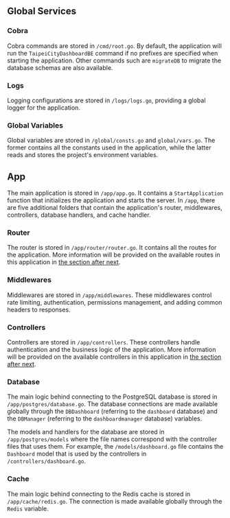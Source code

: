 ## Global Services

### Cobra

Cobra commands are stored in `/cmd/root.go`. By default, the application will run the `TaipeiCityDashboardBE` command if no prefixes are specified when starting the application. Other commands such are `migrateDB` to migrate the database schemas are also available.

### Logs

Logging configurations are stored in `/logs/logs.go`, providing a global logger for the application.

### Global Variables

Global variables are stored in `/global/consts.go` and `global/vars.go`. The former contains all the constants used in the application, while the latter reads and stores the project's environment variables.

## App

The main application is stored in `/app/app.go`. It contains a `StartApplication` function that initializes the application and starts the server. In `/app`, there are five additional folders that contain the application's router, middlewares, controllers, database handlers, and cache handler.

### Router

The router is stored in `/app/router/router.go`. It contains all the routes for the application. More information will be provided on the available routes in this application in [the section after next](/back-end/authentication-apis).

### Middlewares

Middlewares are stored in `/app/middlewares`. These middlewares control rate limiting, authentication, permissions management, and adding common headers to responses.

### Controllers

Controllers are stored in `/app/controllers`. These controllers handle authentication and the business logic of the application. More information will be provided on the available controllers in this application in [the section after next](/back-end/authentication-apis).

### Database

The main logic behind connecting to the PostgreSQL database is stored in `/app/postgres/database.go`. The database connections are made available globally through the `DBDashboard` (referring to the `dashboard` database) and the `DBManager` (referring to the `dashboardmanager` database) variables.

The models and handlers for the database are stored in `/app/postgres/models` where the file names correspond with the controller files that uses them. For example, the `/models/dashboard.go` file contains the `Dashboard` model that is used by the controllers in `/controllers/dashboard.go`.

### Cache

The main logic behind connecting to the Redis cache is stored in `/app/cache/redis.go`. The connection is made available globally through the `Redis` variable.
